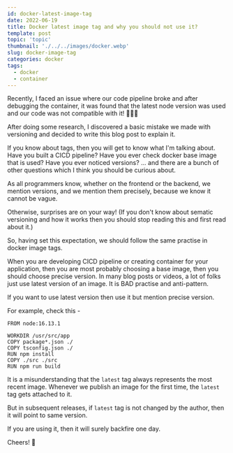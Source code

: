 ```yaml
---
id: docker-latest-image-tag
date: 2022-06-19
title: Docker latest image tag and why you should not use it?
template: post
topic: 'topic'
thumbnail: './../../images/docker.webp'
slug: docker-image-tag
categories: docker
tags:
  - docker
  - container
---
```

Recently, I faced an issue where our code pipeline broke and after debugging the container, it was found that the latest node version was used and our code was not compatible with it! 🤦🏻‍♂️

After doing some research, I discovered a basic mistake we made with versioning and decided to write this blog post to explain it.

If you know about tags, then you will get to know what I'm talking about. Have you built a CICD pipeline? Have you ever check docker base image that is used? Have you ever noticed versions? ... and there are a bunch of other questions which I think you should be curious about.

As all programmers know, whether on the frontend or the backend, we mention versions, and we mention them precisely, because we know it cannot be vague.

Otherwise, surprises are on your way! (If you don't know about sematic versioning and how it works then you should stop reading this and first read about it.)

So, having set this expectation, we should follow the same practise in docker image tags.

When you are developing CICD pipeline or creating container for your application, then you are most probably choosing a base image, then you should choose precise version. In many blog posts or videos, a lot of folks just use latest version of an image. It is BAD practise and anti-pattern.

If you want to use latest version then use it but mention precise version.

For example, check this -

```
FROM node:16.13.1

WORKDIR /usr/src/app
COPY package*.json ./
COPY tsconfig.json ./
RUN npm install
COPY ./src ./src
RUN npm run build
```

It is a misunderstanding that the `latest` tag always represents the most recent image. Whenever we publish an image for the first time, the `latest` tag gets attached to it.

But in subsequent releases, if `latest` tag is not changed by the author, then it will point to same version.

If you are using it, then it will surely backfire one day. 

Cheers! 👋